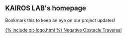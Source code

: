 ## KAIROS LAB's homepage

Bookmark this to keep an eye on our project updates!


<!--<button class="btn btn-outline"
                  type="button"
                  onclick="window.open('https://kairoslaboratory.github.io/traversing-negative-obstacles/', '_blank')">
            Chat Kami
          </button> -->
          
<a href="https://kairoslaboratory.github.io/traversing-negative-obstacles/" title="Negative Obstacle Traversal" class="gitbutton pill">
      <span class="icon medium">
        {% include git-logo.html %}
      </span>
      Negative Obstacle Traversal
</a> 
